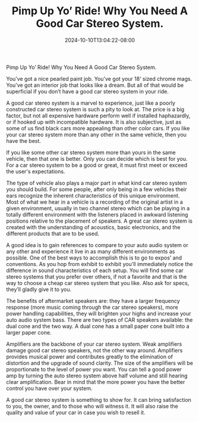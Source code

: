 ﻿---
title: "Pimp Up Yo’ Ride! Why You Need A Good Car Stereo System."
date: 2024-10-10T13:04:22-08:00
description: "Car-Stereo Tips for Web Success"
featured_image: "/images/Car-Stereo.jpg"
tags: ["Car Stereo"]
---

Pimp Up Yo’ Ride! Why You Need A Good Car Stereo System.

You’ve got a nice pearled paint job. You’ve got your 18’ sized chrome mags. You’ve got an interior job that looks like a dream. But all of that would be superficial if you don’t have a good car stereo system in your ride.    

A good car stereo system is a marvel to experience, just like a poorly constructed car stereo system is such a pity to look at. The price is a big factor, but not all expensive hardware perform well if installed haphazardly, or if hooked up with incompatible hardware. It is also subjective, just as some of us find black cars more appealing than other color cars. If you like your car stereo system more than any other in the same vehicle, then you have the best. 

If you like some other car stereo system more than yours in the same vehicle, then that one is better. Only you can decide which is best for you. For a car stereo system to be a good or great, it must first meet or exceed the user's expectations. 

The type of vehicle also plays a major part in what kind car stereo system you should build. For some people, after only being in a few vehicles their ears recognize the inherent characteristics of this unique environment. Most of what we hear in a vehicle is a recording of the original artist in a given environment, usually in two channel stereo which can be playing in a totally different environment with the listeners placed in awkward listening positions relative to the placement of speakers. A great car stereo system is created with the understanding of acoustics, basic electronics, and the different products that are to be used. 

A good idea is to gain references to compare to your auto audio system or any other and experience it live in as many different environments as possible. One of the best ways to accomplish this is to go to expos’ and conventions. As you hop from exhibit to exhibit you'll immediately notice the difference in sound characteristics of each setup. You will find some car stereo systems that you prefer over others, if not a favorite and that is the way to choose a cheap car stereo system that you like. Also ask for specs, they’ll gladly give it to you.   

The benefits of aftermarket speakers are: they have a larger frequency response (more music coming through the car stereo speakers), more power handling capabilities, they will brighten your highs and increase your auto audio system bass. There are two types of CAR speakers available: the dual cone and the two way. A dual cone has a small paper cone built into a larger paper cone. 

Amplifiers are the backbone of your car stereo system. Weak amplifiers damage good car stereo speakers, not the other way around. Amplifiers provides musical power and contributes greatly to the elimination of distortion and the upgrade of sound clarity. The size of the amplifiers will be proportionate to the level of power you want. You can tell a good power amp by turning the auto stereo system above half volume and still hearing clear amplification. Bear in mind that the more power you have the better control you have over your system. 
  
A good car stereo system is something to show for. It can bring satisfaction to you, the owner, and to those who will witness it. It will also raise the quality and value of your car in case you wish to resell it.
  
  


